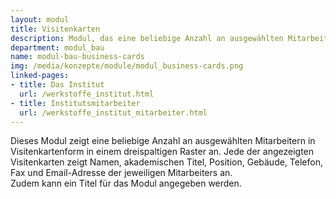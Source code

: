 ```yaml
---
layout: modul
title: Visitenkarten
description: Modul, das eine beliebige Anzahl an ausgewählten Mitarbeitern in Visitenkartenform in einem dreispaltigen Raster anzeigt.
department: modul_bau
name: modul-bau-business-cards
img: /media/konzepte/module/modul_business-cards.png
linked-pages:
- title: Das Institut
  url: /werkstoffe_institut.html
- title: Institutsmitarbeiter
  url: /werkstoffe_institut_mitarbeiter.html
---
```


Dieses Modul zeigt eine beliebige Anzahl an ausgewählten Mitarbeitern in Visitenkartenform in einem dreispaltigen Raster an.
Jede der angezeigten Visitenkarten zeigt Namen, akademischen Titel, Position, Gebäude, Telefon, Fax und Email-Adresse der jeweiligen Mitarbeiters an.<br />
Zudem kann ein Titel für das Modul angegeben werden.